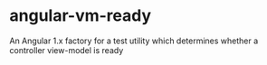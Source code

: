 # angular-vm-ready
An Angular 1.x factory for a test utility which determines whether a controller view-model is ready
